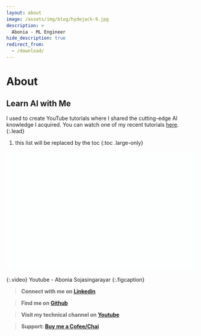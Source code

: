 ```yaml
---
layout: about
image: /assets/img/blog/hydejack-9.jpg
description: >
  Abonia - ML Engineer
hide_description: true
redirect_from:
  - /download/
---
```


# About

<!--author-->

## Learn AI with Me

I used to create YouTube tutorials where I shared the cutting-edge AI knowledge I acquired. You can watch one of my recent tutorials [here](https://youtu.be/HiEjhVc_Dzc?si=DBhacit5QzWfQsVJ).
{:.lead}

1. this list will be replaced by the toc
{:toc .large-only}

<img src="/assets/img/blog/youtube.gif" alt="gif" width="560" height="315" >

{:.video}
Youtube - Abonia Sojasingarayar
{:.figcaption}

>  **Connect with me on [Linkedin](https://www.linkedin.com/in/aboniasojasingarayar/)**

>  **Find me on [Github](https://github.com/Abonia1)**

>  **Visit my technical channel on [Youtube](https://www.youtube.com/@AboniaSojasingarayar)**

>  **Support: [Buy me a Cofee/Chai](https://www.buymeacoffee.com/abonia)**